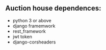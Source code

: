 ## Auction house dependences:
* python 3 or above
* django framemwork
* rest_framework
* jwt token
* django-corsheaders

